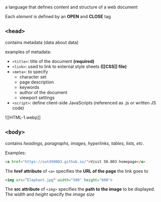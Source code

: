 a language that defines content and structure of a web document

Each *element* is defined by an **OPEN** and **CLOSE** tag

## `<head>`
contains metadata (data about data)

examples of metadata:
- `<title>`: title of the document **(required)**
- `<link>`:  used to link to external style sheets **([[CSS]] file)**
- `<meta>`: to  specify
	- character set
	- page description
	- keywords
	- author of the document
	- viewport settings
- `<script>`: define client-side JavaScripts (referenced as .js or written JS code)

![[HTML-1.webp]]

## `<body>`
contains *headings, paragraphs, images, hyperlinks, tables, lists, etc.*

Examples:
```html
<a href="https://sutd50003.github.io/">Visit 50.003 homepage</a>
```
The **href attribute** of `<a>` specifies the **URL of the page** the link goes to

```html
<img src=”Elephant.jpg" width="500" height="600">
```
The **src attribute** of `<img>` specifies the **path to the image** to be displayed. The *width* and *height* specify the *image size*